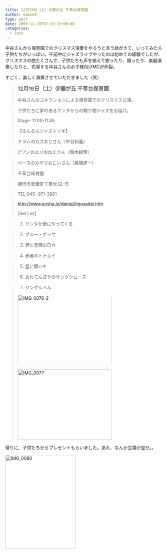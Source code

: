 ```yaml
---
title: 12月19日（土）＠藤が丘 千草台保育園
author: eawind
type: post
date: 2009-12-19T07:15:15+09:00
categories:
  - Jazz
---
```

中谷さんから保育園でのクリスマス演奏をやろうと言う話がきて、いってみたら子供たちがいっぱい。午前中にジャズライブやったのは初めての経験でしたが、クリスマスの曲たくさんで、子供たちも声を揃えて歌ったり、踊ったり、楽器演奏したりと、先導する中谷さんのお子様向けMCが炸裂。

すごく、楽しく演奏させていただきました（笑）

> **<big>12月19日（土）＠藤が丘 千草台保育園</big>**
>
> 中谷さんのコネクションによる保育園でのクリスマス公演。

> 子供たちに夢のあるサンタからの贈り物ジャズをお届け。
>
> Stage: 11:00-11:45
>
> 【るんるんジャズトリオ】

> ドラムのカズおじさん（中谷和義）

> ピアノのエリおねえさん（鈴木絵理）

> ベースのカザマおにいさん（風間進一）
>
> 千草台保育園

> 横浜市青葉区千草台32-15

> TEL:045−971-3861

> http://www.aosha.jp/dantai/tigusadai.htm
>
> [Set List]

> 1. サンタが街にやってくる

> 2. ブルー・ボッサ

> 3. 酒と薔薇の日々

> 4. 赤鼻のトナカイ

> 5. 星に願いを

> 6. あわてんぼうのサンタクロース

> 7. ジングルベル
>
> <span class="mt-enclosure mt-enclosure-image" style="display: inline;"><a href="/img/2009/12/IMG_0076-2.jpg"><img class="alignnone size-medium wp-image-868" src="/img/2009/12/IMG_0076-2.jpg" alt="IMG_0076-2" width="300" height="225" srcset="/img/2009/12/IMG_0076-2.jpg 300w, /img/2009/12/IMG_0076-2-1024x768.jpg 1024w" sizes="(max-width: 300px) 100vw, 300px" /></a></span>
>
> <span class="mt-enclosure mt-enclosure-image" style="display: inline;"><a href="/img/2009/12/IMG_0077.jpg"><img class="alignnone size-medium wp-image-869" src="/img/2009/12/IMG_0077.jpg" alt="IMG_0077" width="300" height="225" srcset="/img/2009/12/IMG_0077.jpg 300w, /img/2009/12/IMG_0077-1024x768.jpg 1024w" sizes="(max-width: 300px) 100vw, 300px" /></a></span>

帰りに、子供たちからプレゼントもらいました。あれ、なんか立場が逆だ。。

<span class="mt-enclosure mt-enclosure-image" style="display: inline;"><a href="/img/2009/12/IMG_0080.jpg"><img class="alignnone size-medium wp-image-870" src="/img/2009/12/IMG_0080.jpg" alt="IMG_0080" width="225" height="300" srcset="/img/2009/12/IMG_0080.jpg 225w, /img/2009/12/IMG_0080-768x1024.jpg 768w, /img/2009/12/IMG_0080.jpg 1536w" sizes="(max-width: 225px) 100vw, 225px" /></a></span>
